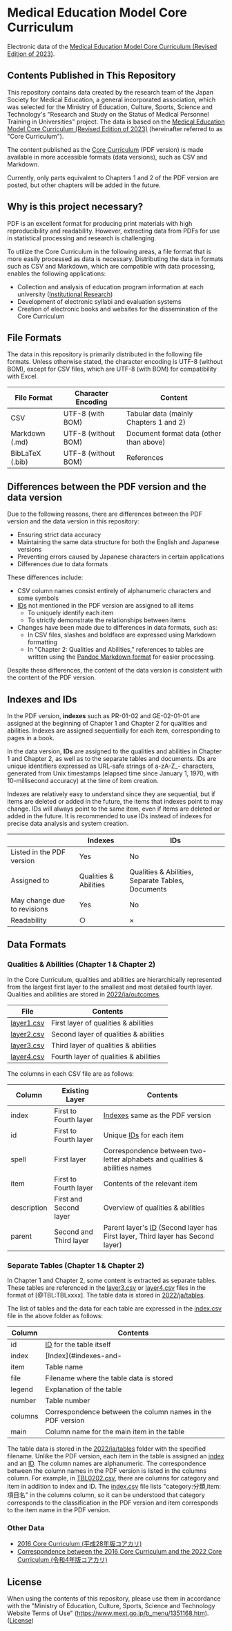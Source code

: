 # Medical Education Model Core Curriculum

Electronic data of the [Medical Education Model Core Curriculum (Revised Edition of 2023)](https://www.mext.go.jp/b_menu/shingi/chousa/koutou/116/toushin/mext_01280.html).

## Contents Published in This Repository

This repository contains data created by the research team of the Japan Society for Medical Education, a general incorporated association, which was selected for the Ministry of Education, Culture, Sports, Science and Technology's "Research and Study on the Status of Medical Personnel Training in Universities" project. The data is based on the [Medical Education Model Core Curriculum (Revised Edition of 2023)](https://www.mext.go.jp/b_menu/shingi/chousa/koutou/116/toushin/mext_01280.html) (hereinafter referred to as "Core Curriculum").

The content published as the [Core Curriculum](https://www.mext.go.jp/b_menu/shingi/chousa/koutou/116/toushin/mext_01280.html) (PDF version) is made available in more accessible formats (data versions), such as CSV and Markdown.

Currently, only parts equivalent to Chapters 1 and 2 of the PDF version are posted, but other chapters will be added in the future.

## Why is this project necessary?

PDF is an excellent format for producing print materials with high reproducibility and readability. However, extracting data from PDFs for use in statistical processing and research is challenging.

To utilize the Core Curriculum in the following areas, a file format that is more easily processed as data is necessary. Distributing the data in formats such as CSV and Markdown, which are compatible with data processing, enables the following applications:

- Collection and analysis of education program information at each university ([Institutional Research](https://doi.org/10.24489/jjphe.2018-012))
- Development of electronic syllabi and evaluation systems
- Creation of electronic books and websites for the dissemination of the Core Curriculum

## File Formats

The data in this repository is primarily distributed in the following file formats. Unless otherwise stated, the character encoding is UTF-8 (without BOM), except for CSV files, which are UTF-8 (with BOM) for compatibility with Excel.

| File Format | Character Encoding | Content |
|-------------|--------------------|---------|
| CSV         | UTF-8 (with BOM)   | Tabular data (mainly Chapters 1 and 2) |
| Markdown (.md) | UTF-8 (without BOM) | Document format data (other than above) |
| BibLaTeX (.bib) | UTF-8 (without BOM) | References |

## Differences between the PDF version and the data version

Due to the following reasons, there are differences between the PDF version and the data version in this repository:

- Ensuring strict data accuracy
- Maintaining the same data structure for both the English and Japanese versions
- Preventing errors caused by Japanese characters in certain applications
- Differences due to data formats

These differences include:

- CSV column names consist entirely of alphanumeric characters and some symbols
- [IDs](#indexes-and-ids) not mentioned in the PDF version are assigned to all items
    - To uniquely identify each item
    - To strictly demonstrate the relationships between items
- Changes have been made due to differences in data formats, such as:
    - In CSV files, slashes and boldface are expressed using Markdown formatting
    - In "Chapter 2: Qualities and Abilities," references to tables are written using the [Pandoc Markdown format](https://pandoc-doc-ja.readthedocs.io/ja/latest/users-guide.html#tables) for easier processing.

Despite these differences, the content of the data version is consistent with the content of the PDF version.

## Indexes and IDs

In the PDF version, **indexes** such as PR-01-02 and GE-02-01-01 are assigned at the beginning of Chapter 1 and Chapter 2 for qualities and abilities. Indexes are assigned sequentially for each item, corresponding to pages in a book.

In the data version, **IDs** are assigned to the qualities and abilities in Chapter 1 and Chapter 2, as well as to the separate tables and documents. IDs are unique identifiers expressed as URL-safe strings of a-zA-Z_- characters, generated from Unix timestamps (elapsed time since January 1, 1970, with 10-millisecond accuracy) at the time of item creation.

Indexes are relatively easy to understand since they are sequential, but if items are deleted or added in the future, the items that indexes point to may change. IDs will always point to the same item, even if items are deleted or added in the future. It is recommended to use IDs instead of indexes for precise data analysis and system creation.

| | Indexes | IDs |
|--|--|--|
| Listed in the PDF version | Yes | No |
| Assigned to | Qualities & Abilities | Qualities & Abilities, Separate Tables, Documents |
| May change due to revisions | Yes | No |
| Readability | ○ | × |

## Data Formats

### Qualities & Abilities (Chapter 1 & Chapter 2)

In the Core Curriculum, qualities and abilities are hierarchically represented from the largest first layer to the smallest and most detailed fourth layer. Qualities and abilities are stored in [2022/ja/outcomes](2022/ja/outcomes).

| File | Contents |
|-|-|
| [layer1.csv](2022/ja/outcomes/layer1.csv) | First layer of qualities & abilities |
| [layer2.csv](2022/ja/outcomes/layer2.csv) | Second layer of qualities & abilities |
| [layer3.csv](2022/ja/outcomes/layer3.csv) | Third layer of qualities & abilities |
| [layer4.csv](2022/ja/outcomes/layer4.csv) | Fourth layer of qualities & abilities |

The columns in each CSV file are as follows:

| Column | Existing Layer | Contents |
|-|-|-|
| index | First to Fourth layer | [Indexes](#indexes-and-ids) same as the PDF version |
| id | First to Fourth layer | Unique [IDs](#indexes-and-ids) for each item |
| spell | First layer | Correspondence between two-letter alphabets and qualities & abilities names |
| item | First to Fourth layer | Contents of the relevant item |
| description | First and Second layer | Overview of qualities & abilities |
| parent | Second and Third layer | Parent layer's [ID](#indexes-and-ids) (Second layer has First layer, Third layer has Second layer) |

### Separate Tables (Chapter 1 & Chapter 2)

In Chapter 1 and Chapter 2, some content is extracted as separate tables. These tables are referenced in the [layer3.csv](2022/ja/outcomes/layer3.csv) or [layer4.csv](2022/ja/outcomes/layer4.csv) files in the format of [@TBL:TBLxxxx]. The table data is stored in [2022/ja/tables](2022/ja/tables).

The list of tables and the data for each table are expressed in the [index.csv](2022/ja/tables/index.csv) file in the above folder as follows:

| Column | Contents |
|-|-|
| id | [ID](#indexes-and-ids) for the table itself |
| index | [Index](#indexes-and-| index | Index for the table itself (not listed in the PDF version) |
| item | Table name |
| file | Filename where the table data is stored |
| legend | Explanation of the table |
| number | Table number |
| columns | Correspondence between the column names in the PDF version |
| main | Column name for the main item in the table |

The table data is stored in the [2022/ja/tables](2022/ja/tables) folder with the specified filename. Unlike the PDF version, each item in the table is assigned an [index](#indexes-and-ids) and an [ID](#indexes-and-ids). The column names are alphanumeric. The correspondence between the column names in the PDF version is listed in the columns column. For example, in [TBL0202.csv](2022/ja/tables/TBL0202.csv), there are columns for category and item in addition to index and ID. The [index.csv](2022/ja/tables/index.csv) file lists "category:分類,item:項目名" in the columns column, so it can be understood that category corresponds to the classification in the PDF version and item corresponds to the item name in the PDF version.

### Other Data

- [2016 Core Curriculum (平成28年版コアカリ)](2016)
- [Correspondence between the 2016 Core Curriculum and the 2022 Core Curriculum (令和4年版コアカリ)](relations/y2016_to_y2022/)

## License

When using the contents of this repository, please use them in accordance with the "Ministry of Education, Culture, Sports, Science and Technology Website Terms of Use" (https://www.mext.go.jp/b_menu/1351168.htm). ([License](./LICENSE))
